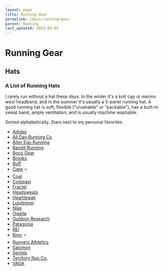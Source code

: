 ```yaml
---
layout: page
title: Running Gear
permalink: /docs/running/gear
parent: Running
last_updated: 2023-04-05
---
```


# Running Gear

## Hats

### A List of Running Hats

I rarely run without a hat these days. In the winter it's a knit cap or merino wool headband, and in the summer it's usually a 5-panel running hat. A good running hat is soft, flexible ("crushable" or "packable"), has a built-in sweat band, ample ventilation, and is usually machine washable.

Sorted alphabetically. Stars next to my personal favorites.

- [Adidas](https://www.adidas.com/us/running-hats)
- [All Day Running Co](https://www.alldayrunningco.com/collections/all-gear)
- [Alter Ego Running](https://alteregorunning.com/)
- [Bandit Running](https://banditrunning.com/collections/headwear)
- [Boco Gear](https://bocogear.com/boco-hats/running-hat/)
- [Brooks](https://www.brooksrunning.com/en_us/unisex-accessories-hats/)
- [Buff](https://www.buff.com/us/headwear/caps/running-caps.html)
- [Ciele](https://cieleathletics.com/collections/caps) ⭐
- [Coal](https://coalheadwear.com/collections/athletic-hats)
- [Cotopaxi](https://www.cotopaxi.com/collections/hats)
- [Fractel](https://fractel.us/collections/all)
- [Headsweats](https://www.headsweats.com/collections/running-hats)
- [Heartbreak](https://heartbreak.run/collections/gear/Hats)
- [Lululemon](https://shop.lululemon.com/c/hats/running/_/N-8pgZ1z13zha)
- [Nike](https://www.nike.com/w/running-hats-37v7jz55ola)
- [Oiselle](https://www.oiselle.com/collections/hats)
- [Outdoor Research](https://www.outdoorresearch.com/us/running-hats)
- [Patagonia](https://www.patagonia.com/shop/mens-trail-running-hats-accessories)
- [REI](https://www.rei.com/c/running-hats)
- [Rnnr](https://rnnr.com/collections/lightweight-running-hats-and-apparel-rnnr-collection) ⭐
- [Runners Athletics](https://www.runnersathletics.com/collections/running-hats)
- [Salomon](https://www.salomon.com/en-us/shop/men/accessories/headwear.html)
- [Sprints](https://getsprints.com/)
- [Territory Run Co.](https://territoryrun.co/collections/hats-accessories)
- [VAGA](https://www.teamvaga.co.uk/)
